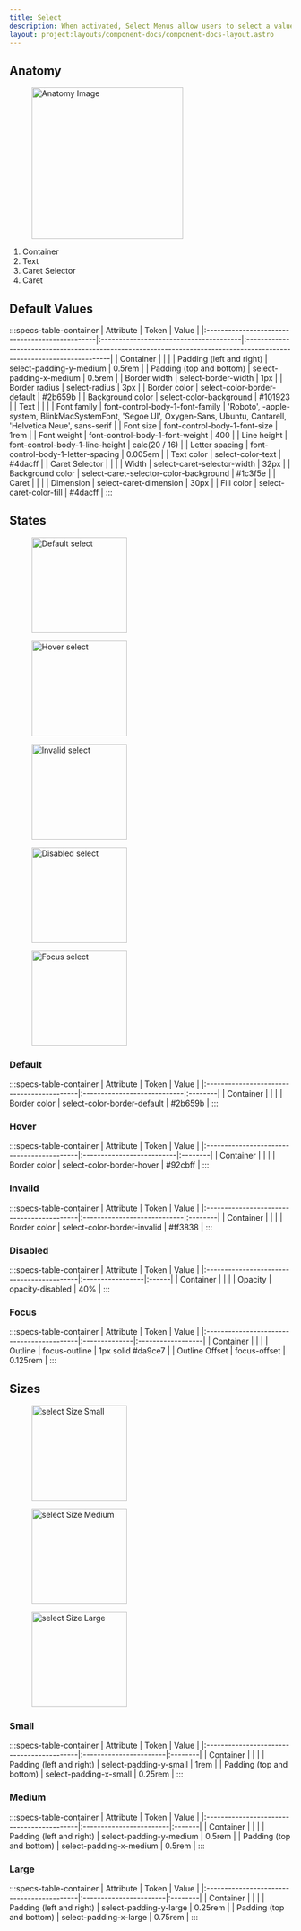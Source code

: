 ```yaml
---
title: Select
description: When activated, Select Menus allow users to select a value from a list. Once a value is selected, the Select Menu displays the selected value.
layout: project:layouts/component-docs/component-docs-layout.astro
---
```


## Anatomy

<div class="spec-container -anatomy">
    <figure><img loading="lazy" width="270px" src="/img/components/select/select-anatomy.png" alt="Anatomy Image"/></figure>
    <ol>
        <li>Container</li>
        <li>Text</li>
  <li>Caret Selector</li>
  <li>Caret</li>
    </ol>
</div>

## Default Values

:::specs-table-container
| Attribute                                      | Token                                  | Value                                                                                                                 |
|:-----------------------------------------------|:---------------------------------------|:----------------------------------------------------------------------------------------------------------------------|
| <span class="attr-title">Container</span>      |                                        |                                                                                                                       |
| Padding (left and right)                       | select-padding-y-medium                | 0.5rem                                                                                                                |
| Padding (top and bottom)                       | select-padding-x-medium                | 0.5rem                                                                                                                |
| Border width                                   | select-border-width                    | 1px                                                                                                                   |
| Border radius                                  | select-radius                          | 3px                                                                                                                   |
| Border color                                   | select-color-border-default            | #2b659b                                                                                                               |
| Background color                               | select-color-background                | #101923                                                                                                               |
| <span class="attr-title">Text</span>           |                                        |                                                                                                                       |
| Font family                                    | font-control-body-1-font-family        | 'Roboto', -apple-system, BlinkMacSystemFont, 'Segoe UI', Oxygen-Sans, Ubuntu, Cantarell, 'Helvetica Neue', sans-serif |
| Font size                                      | font-control-body-1-font-size          | 1rem                                                                                                                  |
| Font weight                                    | font-control-body-1-font-weight        | 400                                                                                                                   |
| Line height                                    | font-control-body-1-line-height        | calc(20 / 16)                                                                                                         |
| Letter spacing                                 | font-control-body-1-letter-spacing     | 0.005em                                                                                                               |
| Text color                                     | select-color-text                      | #4dacff                                                                                                               |
| <span class="attr-title">Caret Selector</span> |                                        |                                                                                                                       |
| Width                                          | select-caret-selector-width            | 32px                                                                                                                  |
| Background color                               | select-caret-selector-color-background | #1c3f5e                                                                                                               |
| <span class="attr-title">Caret</span>          |                                        |                                                                                                                       |
| Dimension                                      | select-caret-dimension                 | 30px                                                                                                                  |
| Fill color                                     | select-caret-color-fill                | #4dacff                                                                                                               |
:::

## States

<div class="spec-container -examples">
    <figure><img loading="lazy" width="170" src="/img/components/select/select-default.png" alt="Default select"/></figure>
    <figure><img loading="lazy" width="170" src="/img/components/select/select-hover.png" alt="Hover select"/></figure>
    <figure><img loading="lazy" width="170" src="/img/components/select/select-invalid.png" alt="Invalid select"/></figure>
    <figure><img loading="lazy" width="170" src="/img/components/select/select-disabled.png" alt="Disabled select"/></figure>
    <figure><img loading="lazy" width="170" src="/img/components/select/select-focus.png" alt="Focus select"/></figure>
</div>

### Default

:::specs-table-container
| Attribute                                 | Token                       | Value   |
|:------------------------------------------|:----------------------------|:--------|
| <span class="attr-title">Container</span> |                             |         |
| Border color                              | select-color-border-default | #2b659b |
:::

### Hover

:::specs-table-container
| Attribute                                 | Token                     | Value   |
|:------------------------------------------|:--------------------------|:--------|
| <span class="attr-title">Container</span> |                           |         |
| Border color                              | select-color-border-hover | #92cbff |
:::

### Invalid

:::specs-table-container
| Attribute                                 | Token                       | Value   |
|:------------------------------------------|:----------------------------|:--------|
| <span class="attr-title">Container</span> |                             |         |
| Border color                              | select-color-border-invalid | #ff3838 |
:::

### Disabled

:::specs-table-container
| Attribute                                 | Token            | Value |
|:------------------------------------------|:-----------------|:------|
| <span class="attr-title">Container</span> |                  |       |
| Opacity                                   | opacity-disabled | 40%   |
:::

### Focus

:::specs-table-container
| Attribute                                 | Token         | Value             |
|:------------------------------------------|:--------------|:------------------|
| <span class="attr-title">Container</span> |               |                   |
| Outline                                   | focus-outline | 1px solid #da9ce7 |
| Outline Offset                            | focus-offset  | 0.125rem          |
:::

## Sizes

<div class="spec-container -examples">
    <figure><img loading="lazy" width="170" src="/img/components/select/select-small.png" alt="select Size Small"/></figure>
    <figure><img loading="lazy" width="170" src="/img/components/select/select-medium.png" alt="select Size Medium"/></figure>
    <figure><img loading="lazy" width="170" src="/img/components/select/select-large.png" alt="select Size Large"/></figure>
</div>

### Small

:::specs-table-container
| Attribute                                 | Token                  | Value   |
|:------------------------------------------|:-----------------------|:--------|
| <span class="attr-title">Container</span> |                        |         |
| Padding (left and right)                  | select-padding-y-small | 1rem    |
| Padding (top and bottom)                  | select-padding-x-small | 0.25rem |
:::

### Medium

:::specs-table-container
| Attribute                                 | Token                   | Value  |
|:------------------------------------------|:------------------------|:-------|
| <span class="attr-title">Container</span> |                         |        |
| Padding (left and right)                  | select-padding-y-medium | 0.5rem |
| Padding (top and bottom)                  | select-padding-x-medium | 0.5rem |
:::

### Large

:::specs-table-container
| Attribute                                 | Token                  | Value   |
|:------------------------------------------|:-----------------------|:--------|
| <span class="attr-title">Container</span> |                        |         |
| Padding (left and right)                  | select-padding-y-large | 0.25rem |
| Padding (top and bottom)                  | select-padding-x-large | 0.75rem |
:::

